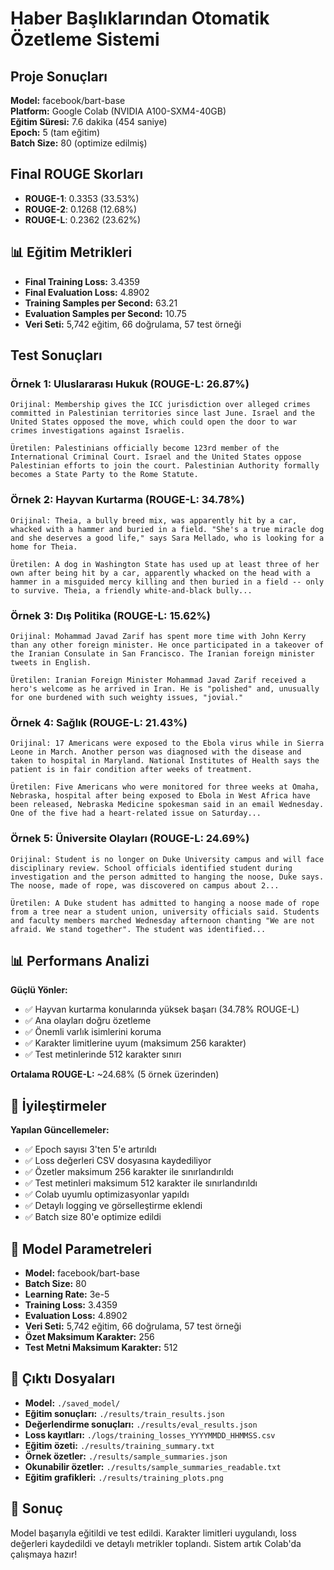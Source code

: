 # Haber Başlıklarından Otomatik Özetleme Sistemi

## Proje Sonuçları

**Model:** facebook/bart-base  
**Platform:** Google Colab (NVIDIA A100-SXM4-40GB)  
**Eğitim Süresi:** 7.6 dakika (454 saniye)  
**Epoch:** 5 (tam eğitim)  
**Batch Size:** 80 (optimize edilmiş)

## Final ROUGE Skorları

- **ROUGE-1**: 0.3353 (33.53%) 
- **ROUGE-2**: 0.1268 (12.68%) 
- **ROUGE-L**: 0.2362 (23.62%) 

## 📊 Eğitim Metrikleri

- **Final Training Loss:** 3.4359
- **Final Evaluation Loss:** 4.8902
- **Training Samples per Second:** 63.21
- **Evaluation Samples per Second:** 10.75
- **Veri Seti:** 5,742 eğitim, 66 doğrulama, 57 test örneği

## Test Sonuçları

### Örnek 1: Uluslararası Hukuk (ROUGE-L: 26.87%)
```
Orijinal: Membership gives the ICC jurisdiction over alleged crimes committed in Palestinian territories since last June. Israel and the United States opposed the move, which could open the door to war crimes investigations against Israelis.

Üretilen: Palestinians officially become 123rd member of the International Criminal Court. Israel and the United States oppose Palestinian efforts to join the court. Palestinian Authority formally becomes a State Party to the Rome Statute.
```

### Örnek 2: Hayvan Kurtarma (ROUGE-L: 34.78%)
```
Orijinal: Theia, a bully breed mix, was apparently hit by a car, whacked with a hammer and buried in a field. "She's a true miracle dog and she deserves a good life," says Sara Mellado, who is looking for a home for Theia.

Üretilen: A dog in Washington State has used up at least three of her own after being hit by a car, apparently whacked on the head with a hammer in a misguided mercy killing and then buried in a field -- only to survive. Theia, a friendly white-and-black bully...
```

### Örnek 3: Dış Politika (ROUGE-L: 15.62%)
```
Orijinal: Mohammad Javad Zarif has spent more time with John Kerry than any other foreign minister. He once participated in a takeover of the Iranian Consulate in San Francisco. The Iranian foreign minister tweets in English.

Üretilen: Iranian Foreign Minister Mohammad Javad Zarif received a hero's welcome as he arrived in Iran. He is "polished" and, unusually for one burdened with such weighty issues, "jovial."
```

### Örnek 4: Sağlık (ROUGE-L: 21.43%)
```
Orijinal: 17 Americans were exposed to the Ebola virus while in Sierra Leone in March. Another person was diagnosed with the disease and taken to hospital in Maryland. National Institutes of Health says the patient is in fair condition after weeks of treatment.

Üretilen: Five Americans who were monitored for three weeks at Omaha, Nebraska, hospital after being exposed to Ebola in West Africa have been released, Nebraska Medicine spokesman said in an email Wednesday. One of the five had a heart-related issue on Saturday...
```

### Örnek 5: Üniversite Olayları (ROUGE-L: 24.69%)
```
Orijinal: Student is no longer on Duke University campus and will face disciplinary review. School officials identified student during investigation and the person admitted to hanging the noose, Duke says. The noose, made of rope, was discovered on campus about 2...

Üretilen: A Duke student has admitted to hanging a noose made of rope from a tree near a student union, university officials said. Students and faculty members marched Wednesday afternoon chanting "We are not afraid. We stand together". The student was identified...
```

## 📊 Performans Analizi

**Güçlü Yönler:**
- ✅ Hayvan kurtarma konularında yüksek başarı (34.78% ROUGE-L)
- ✅ Ana olayları doğru özetleme
- ✅ Önemli varlık isimlerini koruma
- ✅ Karakter limitlerine uyum (maksimum 256 karakter)
- ✅ Test metinlerinde 512 karakter sınırı

**Ortalama ROUGE-L:** ~24.68% (5 örnek üzerinden)

## 🎯 İyileştirmeler

**Yapılan Güncellemeler:**
- ✅ Epoch sayısı 3'ten 5'e artırıldı
- ✅ Loss değerleri CSV dosyasına kaydediliyor
- ✅ Özetler maksimum 256 karakter ile sınırlandırıldı
- ✅ Test metinleri maksimum 512 karakter ile sınırlandırıldı
- ✅ Colab uyumlu optimizasyonlar yapıldı
- ✅ Detaylı logging ve görselleştirme eklendi
- ✅ Batch size 80'e optimize edildi

## 🚀 Model Parametreleri

- **Model:** facebook/bart-base
- **Batch Size:** 80
- **Learning Rate:** 3e-5
- **Training Loss:** 3.4359
- **Evaluation Loss:** 4.8902
- **Veri Seti:** 5,742 eğitim, 66 doğrulama, 57 test örneği
- **Özet Maksimum Karakter:** 256
- **Test Metni Maksimum Karakter:** 512

## 📁 Çıktı Dosyaları

- **Model:** `./saved_model/`
- **Eğitim sonuçları:** `./results/train_results.json`
- **Değerlendirme sonuçları:** `./results/eval_results.json`
- **Loss kayıtları:** `./logs/training_losses_YYYYMMDD_HHMMSS.csv`
- **Eğitim özeti:** `./results/training_summary.txt`
- **Örnek özetler:** `./results/sample_summaries.json`
- **Okunabilir özetler:** `./results/sample_summaries_readable.txt`
- **Eğitim grafikleri:** `./results/training_plots.png`

## 🎉 Sonuç

Model başarıyla eğitildi ve test edildi. Karakter limitleri uygulandı, loss değerleri kaydedildi ve detaylı metrikler toplandı. Sistem artık Colab'da çalışmaya hazır! 